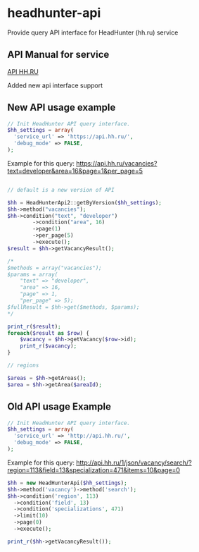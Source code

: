 headhunter-api
==============

Provide query API interface for HeadHunter (hh.ru) service

## API Manual for service ##
[API HH.RU](https://github.com/hhru/api) 

Added new api interface support

## New API usage example ##

```php
// Init HeadHunter API query interface.
$hh_settings = array(
  'service_url' => 'https://api.hh.ru/',
  'debug_mode' => FALSE,
);
```

Example for this query:  https://api.hh.ru/vacancies?text=developer&area=16&page=1&per_page=5

```php

// default is a new version of API

$hh = HeadHunterApi2::getByVersion($hh_settings);
$hh->method("vacancies");
$hh->condition("text", "developer")
        ->condition("area", 16)
        ->page(1)
        ->per_page(5)
        ->execute();
$result = $hh->getVacancyResult();

/*
$methods = array("vacancies");
$params = array(
    "text" => "developer",
    "area" => 16,
    "page" => 1,
    "per_page" => 5);
$fullResult = $hh->get($methods, $params);
*/

print_r($result);
foreach($result as $row) {
    $vacancy = $hh->getVacancy($row->id);
    print_r($vacancy);
}

// regions

$areas = $hh->getAreas();
$area = $hh->getArea($areaId);
```

## Old API usage Example ##

```php
// Init HeadHunter API query interface.
$hh_settings = array(
  'service_url' => 'http://api.hh.ru/',
  'debug_mode' => FALSE,
);
```

Example for this query: http://api.hh.ru/1/json/vacancy/search/?region=113&field=13&specialization=471&items=10&page=0 

```php
$hh = new HeadHunterApi($hh_settings);
$hh->method('vacancy')->method('search');
$hh->condition('region', 113)
  ->condition('field', 13)
  ->condition('specializations', 471)
  ->limit(10)
  ->page(0)
  ->execute();

print_r($hh->getVacancyResult());

```
